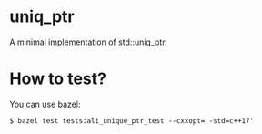 # uniq_ptr

A minimal implementation of std::uniq_ptr.

# How to test?

You can use bazel:
<div>
<pre><code>$ bazel test tests:ali_unique_ptr_test --cxxopt='-std=c++17'
</code></pre>
</div>
